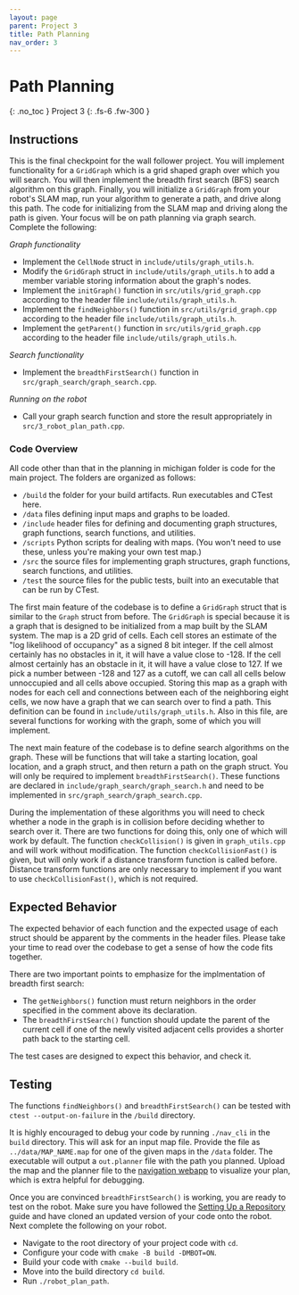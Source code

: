 ```yaml
---
layout: page
parent: Project 3
title: Path Planning
nav_order: 3
---
```


# Path Planning
{: .no_toc }
Project 3
{: .fs-6 .fw-300 }

## Instructions

This is the final checkpoint for the wall follower project. You will implement functionality for a ```GridGraph``` which is a grid shaped graph over which you will search. You will then implement the breadth first search (BFS) search algorithm on this graph. Finally, you will initialize a ```GridGraph``` from your robot's SLAM map, run your algorithm to generate a path, and drive along this path. The code for initializing from the SLAM map and driving along the path is given. Your focus will be on path planning via graph search. Complete the following:

*Graph functionality*
- Implement the ```CellNode``` struct in ```include/utils/graph_utils.h```.
- Modify the ```GridGraph``` struct in ```include/utils/graph_utils.h``` to add a member variable storing information about the graph's nodes.
- Implement the ```initGraph()``` function in ```src/utils/grid_graph.cpp``` according to the header file ```include/utils/graph_utils.h```.
- Implement the ```findNeighbors()``` function in ```src/utils/grid_graph.cpp``` according to the header file ```include/utils/graph_utils.h```.
- Implement the ```getParent()``` function in ```src/utils/grid_graph.cpp``` according to the header file ```include/utils/graph_utils.h```.

*Search functionality*
- Implement the ```breadthFirstSearch()``` function in ```src/graph_search/graph_search.cpp```.

*Running on the robot*
- Call your graph search function and store the result appropriately in ```src/3_robot_plan_path.cpp```. 

### Code Overview

All code other than that in the planning in michigan folder is code for the main project. The folders are organized as follows:

- ```/build``` the folder for your build artifacts. Run executables and CTest here.
- ```/data``` files defining input maps and graphs to be loaded.
- ```/include``` header files for defining and documenting graph structures, graph functions, search functions, and utilities.
- ```/scripts``` Python scripts for dealing with maps. (You won't need to use these, unless you're making your own test map.)
- ```/src``` the source files for implementing graph structures, graph functions, search functions, and utilities.
- ```/test``` the source files for the public tests, built into an executable that can be run by CTest.

The first main feature of the codebase is to define a ```GridGraph``` struct that is similar to the ```Graph``` struct from before. The ```GridGraph``` is special because it is a graph that is designed to be initialized from a map built by the SLAM system. The map is a 2D grid of cells. Each cell stores an estimate of the "log likelihood of occupancy" as a signed 8 bit integer. If the cell almost certainly has no obstacles in it, it will have a value close to -128. If the cell almost certainly has an obstacle in it, it will have a value close to 127. If we pick a number between -128 and 127 as a cutoff, we can call all cells below unnoccupied and all cells above occupied. Storing this map as a graph with nodes for each cell and connections between each of the neighboring eight cells, we now have a graph that we can search over to find a path. This definition can be found in ```include/utils/graph_utils.h```. Also in this file, are several functions for working with the graph, some of which you will implement.

The next main feature of the codebase is to define search algorithms on the graph. These will be functions that will take a starting location, goal location, and a graph struct, and then return a path on the graph struct. You will only be required to implement ```breadthFirstSearch()```. These functions are declared in ```include/graph_search/graph_search.h``` and need to be implemented in ```src/graph_search/graph_search.cpp```.

During the implementation of these algorithms you will need to check whether a node in the graph is in collision before deciding whether to search over it. There are two functions for doing this, only one of which will work by default. The function ```checkCollision()``` is given in ```graph_utils.cpp``` and will work without modification. The function ```checkCollisionFast()``` is given, but will only work if a distance transform function is called before. Distance transform functions are only necessary to implement if you want to use ```checkCollisionFast()```, which is not required. 

## Expected Behavior

The expected behavior of each function and the expected usage of each struct should be apparent by the comments in the header files. Please take your time to read over the codebase to get a sense of how the code fits together. 

There are two important points to emphasize for the implmentation of breadth first search:
- The ```getNeighbors()``` function must return neighbors in the order specified in the comment above its declaration. 
- The ```breadthFirstSearch()``` function should update the parent of the current cell if one of the newly visited adjacent cells provides a shorter path back to the starting cell. 

The test cases are designed to expect this behavior, and check it.

## Testing

The functions ```findNeighbors()``` and ```breadthFirstSearch()``` can be tested with ```ctest --output-on-failure``` in the ```/build``` directory.

It is highly encouraged to debug your code by running ```./nav_cli``` in the ```build``` directory. This will ask for an input map file. Provide the file as ```../data/MAP_NAME.map``` for one of the given maps in the ```/data``` folder. The executable will output a ```out.planner``` file with the path you planned. Upload the map and the planner file to the [navigation webapp](https://hellorob.org/nav-app/) to visualize your plan, which is extra helpful for debugging.

Once you are convinced ```breadthFirstSearch()``` is working, you are ready to test on the robot. Make sure you have followed the [Setting Up a Repository](https://robotics102.org/um-f25/workflows/setting_up_repo.html) guide and have cloned an updated version of your code onto the robot. Next complete the following on your robot.
- Navigate to the root directory of your project code with ```cd```.
- Configure your code with ```cmake -B build -DMBOT=ON```.
- Build your code with ```cmake --build build```.
- Move into the build directory ```cd build```.
- Run ```./robot_plan_path```.
